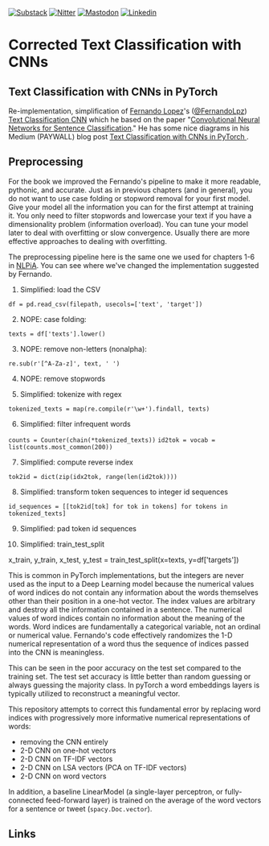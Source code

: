 [![Substack][substack-shield]][substack-url]
[![Nitter][nitter-shield]][nitter-url]
[![Mastodon][mastodon-shield]][mastodon-url]
[![Linkedin][linkedin-shield]][linkedin-url]

# Corrected Text Classification with CNNs

## Text Classification with CNNs in PyTorch 

Re-implementation, simplification of [Fernando Lopez][linkedin-fernando]'s ([@FernandoLpz](https://github.com/FernandoLpz)) [Text Classification CNN](https://github.com/FernandoLpz/Text-Classification-CNN-PyTorch) which he based on the paper "[Convolutional Neural Networks for Sentence Classification](https://arxiv.org/pdf/1408.5882.pdf)."
He has some nice diagrams in his Medium (PAYWALL) blog post [Text Classification with CNNs in PyTorch ](https://12ft.io/proxy?q=https%3A%2F%2Ftowardsdatascience.com%2Ftext-classification-with-cnns-in-pytorch-1113df31e79f).


## Preprocessing

For the book we improved the Fernando's pipeline to make it more readable, pythonic, and accurate.
Just as in previous chapters (and in general), you do not want to use case folding or stopword removal for your first model.
Give your model all the information you can for the first attempt at training it.
You only need to filter stopwords and lowercase your text if you have a dimensionality problem (information overload).
You can tune your model later to deal with overfitting or slow convergence.
Usually there are more effective approaches to dealing with overfitting.

The preprocessing pipeline here is the same one we used for chapters 1-6 in [NLPiA](proai.org/nlpia-book).
You can see where we've changed the implementation suggested by Fernando.

1. Simplified: load the CSV

`df = pd.read_csv(filepath, usecols=['text', 'target'])`

2. NOPE: case folding:

`texts = df['texts'].lower()`

3. NOPE: remove non-letters (nonalpha):

`re.sub(r'[^A-Za-z]', text, ' ')`

4. NOPE: remove stopwords

5. Simplified: tokenize with regex

`tokenized_texts = map(re.compile(r'\w+').findall, texts)`

6. Simplified: filter infrequent words

`counts = Counter(chain(*tokenized_texts))`
`id2tok = vocab = list(counts.most_common(200))`

7. Simplified: compute reverse index

`tok2id = dict(zip(idx2tok, range(len(id2tok))))`

8. Simplified: transform token sequences to integer id sequences

`id_sequences = [[tok2id[tok] for tok in tokens] for tokens in tokenized_texts]`

9. Simplified: pad token id sequences


10. Simplified: train_test_split

x_train, y_train, x_test, y_test = train_test_split(x=texts, y=df['targets'])

This is common in PyTorch implementations, but the integers are never used as the input to a Deep Learning model because the numerical values of word indices do not contain any information about the words themselves other than their position in a one-hot vector.
The index values are arbitrary and destroy all the information contained in a sentence.
The numerical values of word indices contain no information about the meaning of the words. Word indices are fundamentally a categorical variable, not an ordinal or numerical value.
Fernando's code effectively randomizes the 1-D numerical representation of a word thus the  sequence of indices passed into the CNN is meaningless.

This can be seen in the poor accuracy on the test set compared to the training set. 
The test set accuracy is little better than random guessing or always guessing the majority class.
In pyTorch a word embeddings layers is typically utilized to reconstruct a meaningful vector.

This repository attempts to correct this fundamental error by replacing word indices with progressively more informative numerical representations of words:

- removing the CNN entirely
- 2-D CNN on one-hot vectors
- 2-D CNN on TF-IDF vectors
- 2-D CNN on LSA vectors (PCA on TF-IDF vectors)
- 2-D CNN on word vectors

In addition, a baseline LinearModel (a single-layer perceptron, or fully-connected feed-forward layer) is trained on the average of the word vectors for a sentence or tweet (`spacy.Doc.vector`).

## Links


[substack-shield]: https://proai.substack.com
[substack-url]: https://proai.substack.com

[mastodon-shield]: https://img.shields.io/mastodon/follow/001019390?style=social
[mastodon-url]: https://mastodon.social/users/hobson

[nitter-url]: https://nitter.net/hobsonlane
[nitter-shield]: https://nitter.net/hobsonlane

[linkedin-shield]: https://img.shields.io/badge/linkedin-%230077B5.svg?&style=for-the-badge&logo=linkedin&logoColor=white
[linkedin-url]: https://www.linkedin.com/in/hobsonlane/

[linkedin-fernando]: https://www.linkedin.com/in/fernando-lopezvelasco/